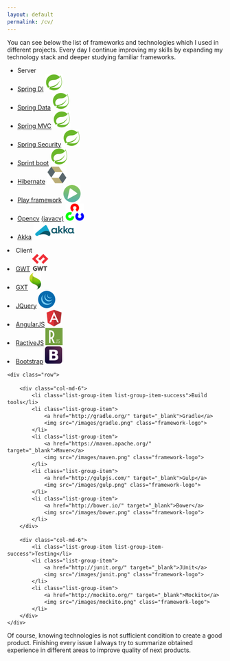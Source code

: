 ```yaml
---
layout: default
permalink: /cv/
---
```


<p>You can see below the list of frameworks and technologies which I used in different projects.
 Every day I continue improving my skills by expanding my technology stack and
  deeper studying familiar frameworks. </p>
<div class="container">
    <div class="row">
        <div class="col-md-6">
            <ul class="list-group">
                <li class="list-group-item list-group-item-success">Server</li>
                <li class="list-group-item">
                    <a href="http://projects.spring.io/spring-framework/" target="_blank">Spring DI</a>
                    <img src="/images/spring.png" class="framework-logo">
                </li>
                <li class="list-group-item">
                    <a href="http://projects.spring.io/spring-data/" target="_blank">Spring Data</a>
                    <img src="/images/spring.png" class="framework-logo">
                </li>
                <li class="list-group-item">
                    <a href="http://projects.spring.io/spring-framework/" target="_blank">Spring MVC</a>
                    <img src="/images/spring.png" class="framework-logo">
                </li>
                <li class="list-group-item">
                    <a href="http://projects.spring.io/spring-security/" target="_blank">Spring Security</a>
                    <img src="/images/spring.png" class="framework-logo">
                </li>
                <li class="list-group-item">
                    <a href="http://projects.spring.io/spring-boot/" target="_blank">Sprint boot</a>
                    <img src="/images/spring.png" class="framework-logo">
                </li>
                <li class="list-group-item">
                    <a href="http://hibernate.org/" target="_blank">Hibernate</a>
                    <img src="/images/hibernate.png" class="framework-logo">
                </li>
                <li class="list-group-item">
                    <a href="https://www.playframework.com/" target="_blank">Play framework</a>
                    <img src="/images/playframework.png" class="framework-logo">
                </li>
                <li class="list-group-item">
                    <a href="http://opencv.org/" target="_blank">Opencv</a>
                    <a href="https://github.com/bytedeco/javacv" target="_blank"> (javacv)</a>
                    <img src="/images/openCV.png" class="framework-logo">
                </li>
                <li class="list-group-item">
                    <a href="http://akka.io/" target="_blank">Akka</a>
                    <img src="/images/akka.png" class="framework-logo">
                </li>
            </ul>
        </div>
        <div class="col-md-6">
            <li class="list-group-item list-group-item-success">Client</li>
            <li class="list-group-item">
                <a href="http://www.gwtproject.org/" target="_blank">GWT</a>
                <img src="/images/gwt.png" class="framework-logo">
            </li>
            <li class="list-group-item">
                <a href="https://www.sencha.com/products/gxt/#overview" target="_blank">GXT</a>
                <img src="/images/gxt.png" class="framework-logo">
            </li>
            <li class="list-group-item">
                <a href="https://jquery.com/" target="_blank">JQuery</a>
                <img src="/images/jquery.png" class="framework-logo">
            </li>
            <li class="list-group-item">
                <a href="https://angularjs.org/" target="_blank">AngularJS</a>
                <img src="/images/angular.png" class="framework-logo">
            </li>
            <li class="list-group-item">
                <a href="http://www.ractivejs.org/" target="_blank">RactiveJS</a>
                <img src="/images/ractive.png" class="framework-logo">
            </li>
            <li class="list-group-item">
                <a href="http://getbootstrap.com/" target="_blank">Bootstrap</a>
                <img src="/images/bootstrap.png" class="framework-logo">
            </li>
        </div>
    </div>

    <div class="row">

        <div class="col-md-6">
            <li class="list-group-item list-group-item-success">Build tools</li>
            <li class="list-group-item">
                <a href="http://gradle.org/" target="_blank">Gradle</a>
                <img src="/images/gradle.png" class="framework-logo">
            </li>
            <li class="list-group-item">
                <a href="https://maven.apache.org/" target="_blank">Maven</a>
                <img src="/images/maven.png" class="framework-logo">
            </li>
            <li class="list-group-item">
                <a href="http://gulpjs.com/" target="_blank">Gulp</a>
                <img src="/images/gulp.png" class="framework-logo">
            </li>
            <li class="list-group-item">
                <a href="http://bower.io/" target="_blank">Bower</a>
                <img src="/images/bower.png" class="framework-logo">
            </li>
        </div>

        <div class="col-md-6">
            <li class="list-group-item list-group-item-success">Testing</li>
            <li class="list-group-item">
                <a href="http://junit.org/" target="_blank">JUnit</a>
                <img src="/images/junit.png" class="framework-logo">
            </li>
            <li class="list-group-item">
                <a href="http://mockito.org/" target="_blank">Mockito</a>
                <img src="/images/mockito.png" class="framework-logo">
            </li>
        </div>
    </div>
</div>
<p></p>
<p>Of course, knowing technologies is not sufficient condition to create a good product. Finishing every
issue I always try to summarize obtained experience in different areas to improve quality of
next products.</p>
